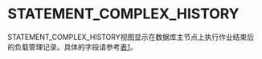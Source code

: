 # STATEMENT\_COMPLEX\_HISTORY<a name="ZH-CN_TOPIC_0245374770"></a>

STATEMENT\_COMPLEX\_HISTORY视图显示在数据库主节点上执行作业结束后的负载管理记录。具体的字段请参考[表1](../DatabaseReference/GS_SESSION_MEMORY_DETAIL.md#zh-cn_topic_0059778760_td16c4d9490d3429bb7924dc70121414a)。

